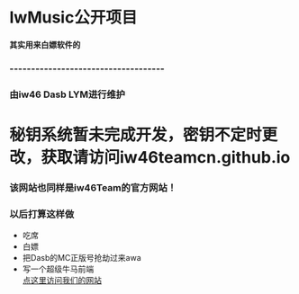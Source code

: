# IwMusic公开项目
#### 其实用来白嫖软件的
### ------------------------------------
### 由iw46 Dasb LYM进行维护
# 秘钥系统暂未完成开发，密钥不定时更改，获取请访问iw46teamcn.github.io
### 该网站也同样是iw46Team的官方网站！
### 以后打算这样做
* 吃席
* 白嫖
* 把Dasb的MC正版号抢劫过来awa
* 写一个超级牛马前端 \
[点这里访问我们的网站](https://iw46teamcn.github.io/)
